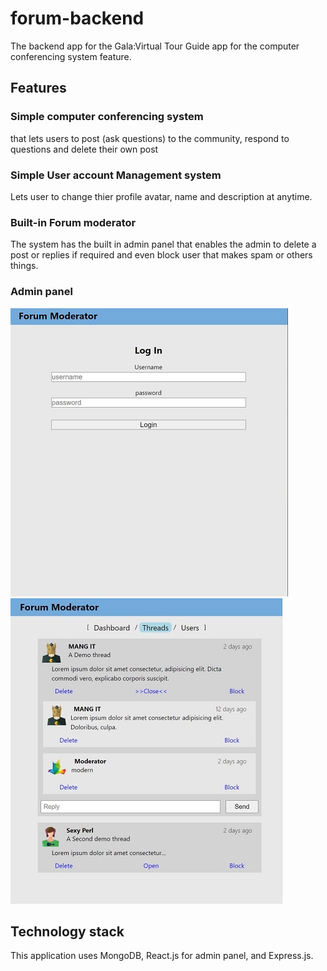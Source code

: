 # forum-backend
The backend app for the Gala:Virtual Tour Guide app for the computer conferencing system feature.

## Features
### Simple computer conferencing system
that lets users to post (ask questions) to the community, respond to questions and delete their own post

### Simple User account Management system
Lets user to change thier profile avatar, name and description at anytime.

### Built-in Forum moderator
The system has the built in admin panel that enables the admin to delete a post or replies if required and even block user that makes spam or others things.

### Admin panel
![Login](img/login.jpg?raw=true "Login")  
![Threads](img/main.jpg?raw=true "Threads")

## Technology stack
This application uses MongoDB, React.js for admin panel, and Express.js.
